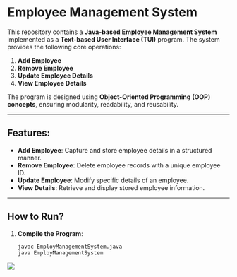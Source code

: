 # Employee Management System

This repository contains a **Java-based Employee Management System** implemented as a **Text-based User Interface (TUI)** program. The system provides the following core operations:

1. **Add Employee**  
2. **Remove Employee**  
3. **Update Employee Details**  
4. **View Employee Details**

The program is designed using **Object-Oriented Programming (OOP) concepts**, ensuring modularity, readability, and reusability.

---

## Features:
- **Add Employee**: Capture and store employee details in a structured manner.
- **Remove Employee**: Delete employee records with a unique employee ID.
- **Update Employee**: Modify specific details of an employee.
- **View Details**: Retrieve and display stored employee information.

---

## How to Run?

1. **Compile the Program**:  
   ```bash
   javac EmployManagementSystem.java
   java EmployManagementSystem


<img src="Images/Java.png">


